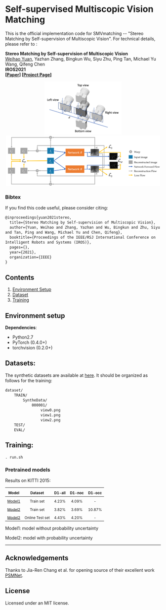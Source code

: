 # Self-supervised Multiscopic Vision Matching

This is the official implementation code for SMVmatching -- "Stereo Matching by Self-supervision of Multiscopic Vision". For technical details, please refer to :

**Stereo Matching by Self-supervision of Multiscopic Vision** <br />
[Weihao Yuan](https://weihao-yuan.com), Yazhan Zhang, Bingkun Wu, Siyu Zhu, Ping Tan, Michael Yu Wang, Qifeng Chen <br />
**IROS2021** <br />
**[[Paper](https://arxiv.org/pdf/2104.04170.pdf)] [[Project Page](https://sites.google.com/view/multiscopic)]** <br />

<div align=center>
<img src="pictures/camera.png" alt="camera" width="250"/>
<img src="pictures/framework.png" alt="framework" width="500"/>
</div>

### Bibtex
If you find this code useful, please consider citing:

```
@inproceedings{yuan2021stereo,
  title={Stereo Matching by Self-supervision of Multiscopic Vision},
  author={Yuan, Weihao and Zhang, Yazhan and Wu, Bingkun and Zhu, Siyu and Tan, Ping and Wang, Michael Yu and Chen, Qifeng},
  booktitle={Proceedings of the IEEE/RSJ International Conference on Intelligent Robots and Systems (IROS)},
  pages={},
  year={2021},
  organization={IEEE}
}
```

## Contents
1. [Environment Setup](#environment-setup)
2. [Dataset](#dataset)
3. [Training](#training)

## Environment setup

**Dependencies**:

- Python2.7
- PyTorch (0.4.0+)
- torchvision (0.2.0+)

## Datasets:
The synthetic datasets are available at [here](https://www.google.com/url?q=https%3A%2F%2Fhkustconnect-my.sharepoint.com%2F%3Af%3A%2Fg%2Fpersonal%2Fwyuanaa_connect_ust_hk%2FEnaJ9tiz4pVBvY6FTgJRq0sB6M_NAT6qqIZYRTO1YZa2xg%3Fe%3DAhbY15&sa=D&sntz=1&usg=AFQjCNHL_uNo_yMwz8iFqzNWoydlZs64bw). It should be organized as follows for the training:
```
dataset/
    TRAIN/
        SyntheData/
            000001/
                view0.png
                view1.png
                view2.png
    TEST/
    EVAL/

```


## Training:
```
. run.sh
```

### Pretrained models

<!-- [Model](https://hkustconnect-my.sharepoint.com/:u:/g/personal/wyuanaa_connect_ust_hk/EV8ZiijFyL5PqS9lRZ5wEccBbrUL83oToGl0Aab0Sbo4Lw?e=oNhyxq)

[Model_stage1](https://hkustconnect-my.sharepoint.com/:u:/g/personal/wyuanaa_connect_ust_hk/EQFnFpriyGlNq2eJZcXHIQwBjCOzvxypNLdVys_IVcXjLg?e=qGlWQW) -->

Results on KITTI 2015:

| <sub> Model </sub> | <sub> Dataset </sub> | <sub>D1-all</sub> | <sub>D1-noc</sub> | <sub>D1-occ</sub> |
|:-----------:|:-----------:|:----------:|:----------:|:------------:|
| <sub> [Model1](https://hkustconnect-my.sharepoint.com/:u:/g/personal/wyuanaa_connect_ust_hk/EV8ZiijFyL5PqS9lRZ5wEccBbrUL83oToGl0Aab0Sbo4Lw?e=oNhyxq) </sub> | <sub> Train set </sub> | <sub>4.23%</sub> | <sub>4.09%</sub> | <sub>-</sub> |
| <sub> [Model2](https://hkustconnect-my.sharepoint.com/:u:/g/personal/wyuanaa_connect_ust_hk/EQFnFpriyGlNq2eJZcXHIQwBjCOzvxypNLdVys_IVcXjLg?e=qGlWQW) </sub> | <sub> Train set </sub> | <sub>3.82%</sub> | <sub>3.69%</sub> | <sub>10.87%</sub> |
| <sub> [Model2](https://hkustconnect-my.sharepoint.com/:u:/g/personal/wyuanaa_connect_ust_hk/EQFnFpriyGlNq2eJZcXHIQwBjCOzvxypNLdVys_IVcXjLg?e=qGlWQW) </sub> | <sub> Online Test set </sub> | <sub>4.43%</sub> | <sub>4.20%</sub> | <sub>-</sub> |

Model1: model without probability uncertainty

Model2: model with probability uncertainty

---

## Acknowledgements
Thanks to Jia-Ren Chang et al. for opening source of their excellent work [PSMNet](https://github.com/JiaRenChang/PSMNet).

## License
Licensed under an MIT license.
